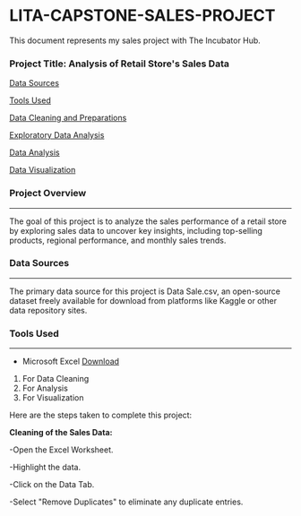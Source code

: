 # LITA-CAPSTONE-SALES-PROJECT

This document represents my sales project with The Incubator Hub.

### Project Title: Analysis of Retail Store's Sales Data

[Data Sources](#data-sources)

[Tools Used](#tools-used)

[Data Cleaning and Preparations](#data-cleaning-and-preparations)

[Exploratory Data Analysis](#exploratory-data-analysis)

[Data Analysis](#data-analysis)

[Data Visualization](#data-visualization)

### Project Overview
---
The goal of this project is to analyze the sales performance of a retail store by exploring sales data to uncover key insights, including top-selling products, regional performance, and monthly sales trends.

### Data Sources
---
The primary data source for this project is Data Sale.csv, an open-source dataset freely available for download from platforms like Kaggle or other data repository sites.

### Tools Used
---
- Microsoft Excel  [Download](https://www.microsoft.com)
1.  For Data Cleaning
2.  For Analysis
3.  For Visualization

Here are the steps taken to complete this project:

**Cleaning of the Sales Data:**

-Open the Excel Worksheet.

-Highlight the data.

-Click on the Data Tab.

-Select "Remove Duplicates" to eliminate any duplicate entries.
